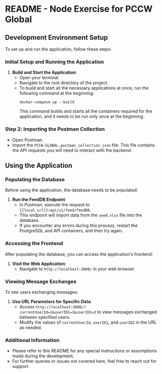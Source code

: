 # README - Node Exercise for PCCW Global

## Development Environment Setup

To set up and run the application, follow these steps:

### Initial Setup and Running the Application
1. **Build and Start the Application**:
   - Open your terminal.
   - Navigate to the root directory of the project.
   - To build and start all the necessary applications at once, run the following command at the beginning:
     ```
     docker-compose up --build
     ```
     This command builds and starts all the containers required for the application, and it needs to be run only once at the beginning.

### Step 2: Importing the Postman Collection
- Open Postman.
- Import the `PCCW-GLOBAL.postman_collection.json` file. This file contains the API requests you will need to interact with the backend.

## Using the Application

### Populating the Database
Before using the application, the database needs to be populated:

1. **Run the FeedDB Endpoint**:
   - In Postman, execute the request to `{{local_url}}/api/v1/feed/feedDB`.
   - This endpoint will import data from the `seed.xlsx` file into the database.
   - If you encounter any errors during this process, restart the PostgreSQL and API containers, and then try again.

### Accessing the Frontend
After populating the database, you can access the application's frontend:

1. **Visit the Web Application**:
   - Navigate to `http://localhost:3000/` in your web browser.

### Viewing Message Exchanges
To see users exchanging messages:

1. **Use URL Parameters for Specific Data**:
   - Access `http://localhost:3000/?currentUserId=1&userID1=1&userID2=3` to view messages exchanged between specified users.
   - Modify the values of `currentUserId`, `userID1`, and `userID2` in the URL as needed.

### Additional Information
- Please refer to this README for any special instructions or assumptions made during the development.
- For further queries or issues not covered here, feel free to reach out for support.
